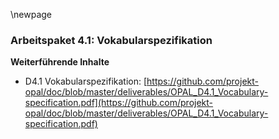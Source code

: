 \newpage

### Arbeitspaket 4.1: Vokabularspezifikation


**Weiterführende Inhalte**

* D4.1 Vokabularspezifikation: [https://github.com/projekt-opal/doc/blob/master/deliverables/OPAL_D4.1_Vocabulary-specification.pdf](https://github.com/projekt-opal/doc/blob/master/deliverables/OPAL_D4.1_Vocabulary-specification.pdf)

